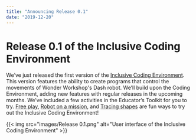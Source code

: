 ```yaml
---
title: "Announcing Release 0.1"
date: "2019-12-20"
---
```


# Release 0.1 of the Inclusive Coding Environment

We’ve just released the first version of the [Inclusive Coding Environment](https://build.codelearncreate.org/). This version features the ability to create programs that control the movements of Wonder Workshop's Dash robot. We’ll build upon the Coding Environment, adding new features with regular releases in the upcoming months. We’ve included a few activities in the Educator’s Toolkit for you to try. [Free play](https://resources.codelearncreate.org/lesson-plans-and-materials/dash-and-dot/free-play/),
[Robot on a mission](https://resources.codelearncreate.org/lesson-plans-and-materials/dash-and-dot/missions/), and
[Tracing shapes](https://resources.codelearncreate.org/lesson-plans-and-materials/dash-and-dot/tracing/) are fun ways to try out the Inclusive Coding Environment!

{{< img src="images/Release 0.1.png" alt="User interface of the Inclusive Coding Environment" >}}
